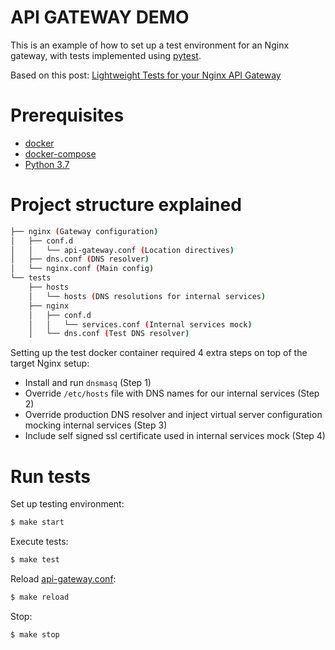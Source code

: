 API GATEWAY DEMO
================

This is an example of how to set up a test environment for an Nginx gateway, with tests
implemented using [pytest](https://docs.pytest.org/en/latest/).


Based on this post: [Lightweight Tests for your Nginx API Gateway](http://underthehood.meltwater.com/blog/2017/12/12/lightweight-tests-for-your-nginx-api-gateway/)

# Prerequisites
* [docker](https://www.docker.com/)
* [docker-compose](https://docs.docker.com/compose/)
* [Python 3.7](https://wiki.python.org/moin/BeginnersGuide/Download)

# Project structure explained
~~~bash
├── nginx (Gateway configuration)
│   ├── conf.d
│   │   └── api-gateway.conf (Location directives)
│   ├── dns.conf (DNS resolver)
│   └── nginx.conf (Main config)
└── tests
    ├── hosts
    │   └── hosts (DNS resolutions for internal services)
    ├── nginx
    │   ├── conf.d
    │   │   └── services.conf (Internal services mock)
    │   └── dns.conf (Test DNS resolver)
~~~

Setting up the test docker container required 4 extra steps on top of the target Nginx setup:
* Install and run `dnsmasq` (Step 1)
* Override `/etc/hosts` file with DNS names for our internal services (Step 2)
* Override production DNS resolver and inject virtual server configuration mocking internal services (Step 3)
* Include self signed ssl certificate used in internal services mock (Step 4)


# Run tests
Set up testing environment:
~~~bash
$ make start
~~~

Execute tests:
~~~bash
$ make test
~~~

Reload [api-gateway.conf](nginx/conf.d/api-gateway.conf):
~~~bash
$ make reload
~~~

Stop:
~~~bash
$ make stop
~~~